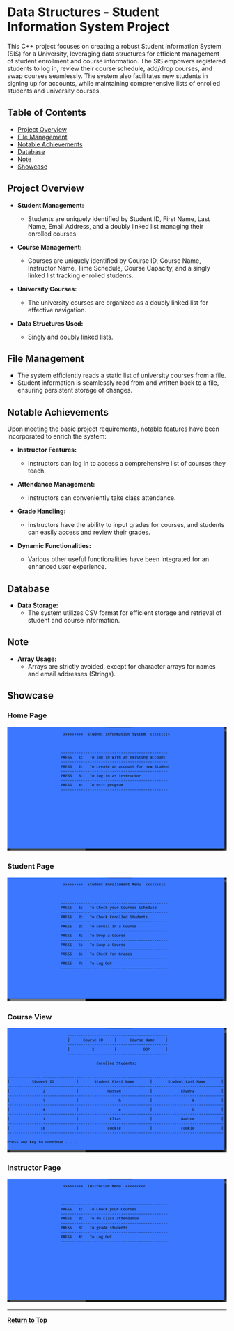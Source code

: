 # Data Structures - Student Information System Project

This C++ project focuses on creating a robust Student Information System (SIS) for a University, leveraging data structures for efficient management of student enrollment and course information. The SIS empowers registered students to log in, review their course schedule, add/drop courses, and swap courses seamlessly. The system also facilitates new students in signing up for accounts, while maintaining comprehensive lists of enrolled students and university courses.

## Table of Contents

- [Project Overview](#project-overview)
- [File Management](#file-management)
- [Notable Achievements](#notable-achievements)
- [Database](#database)
- [Note](#note)
- [Showcase](#showcase)

## Project Overview

- **Student Management:**
  - Students are uniquely identified by Student ID, First Name, Last Name, Email Address, and a doubly linked list managing their enrolled courses.

- **Course Management:**
  - Courses are uniquely identified by Course ID, Course Name, Instructor Name, Time Schedule, Course Capacity, and a singly linked list tracking enrolled students.

- **University Courses:**
  - The university courses are organized as a doubly linked list for effective navigation.

- **Data Structures Used:**
  - Singly and doubly linked lists.

## File Management

- The system efficiently reads a static list of university courses from a file.
- Student information is seamlessly read from and written back to a file, ensuring persistent storage of changes.

## Notable Achievements

Upon meeting the basic project requirements, notable features have been incorporated to enrich the system:

- **Instructor Features:**
  - Instructors can log in to access a comprehensive list of courses they teach.

- **Attendance Management:**
  - Instructors can conveniently take class attendance.

- **Grade Handling:**
  - Instructors have the ability to input grades for courses, and students can easily access and review their grades.

- **Dynamic Functionalities:**
  - Various other useful functionalities have been integrated for an enhanced user experience.

## Database

- **Data Storage:**
  - The system utilizes CSV format for efficient storage and retrieval of student and course information.

## Note

- **Array Usage:**
   - Arrays are strictly avoided, except for character arrays for names and email addresses (Strings).

## Showcase

### Home Page
![Home](screenshots/Home.png)

### Student Page
![Student](screenshots/Student.png)

### Course View
![Course](screenshots/Course.png)

### Instructor Page
![Instructor](screenshots/Instructor.png)

---

[**Return to Top**](#table-of-contents)
